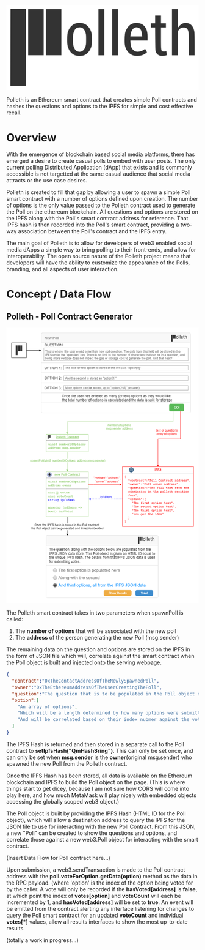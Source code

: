 ![Polleth](/img/polleth_banner.png)

Polleth is an Ethereum smart contract that creates simple Poll contracts and hashes the questions and options to the IPFS for simple and cost effective recall.

# Overview
With the emergence of blockchain based social media platforms, there has emerged a desire to create casual polls to embed with user posts. The only current polling Distributed Application (dApp) that exists and is commonly accessible is not targetted at the same casual audience that social media attracts or the use case desires. 

Polleth is created to fill that gap by allowing a user to spawn a simple Poll smart contract with a number of options defined upon creation. The number of options is the only value passed to the Polleth contract used to generate the Poll on the ethereum blockchain. All questions and options are stored on the IPFS along with the Poll's smart contract address for reference. That IPFS hash is then recorded into the Poll's smart contract, providing a two-way association between the Poll's contract and the IPFS entry.

The main goal of Polleth is to allow for developers of web3 enabled social media dApps a simple way to bring polling to their front-ends, and allow for interoperability. The open source nature of the Polleth project means that developers will have the ability to customize the appearance of the Polls, branding, and all aspects of user interaction.

# Concept / Data Flow
## Polleth - Poll Contract Generator
![Polleth Data Flow - Poll Creation](/img/polleth_dataFlow_PollCreation.png)

The Polleth smart contract takes in two parameters when spawnPoll is called:
1. The **number of options** that will be associated with the new poll
2. The **address** of the person generating the new Poll (msg.sender)

The remaining data on the question and options are stored on the IPFS in the form of JSON file which will, correlate against the smart contract when the Poll object is built and injected onto the serving webpage.
```json
{
  "contract":"0xTheContactAddressOfTheNewlySpawnedPoll",
  "owner":"0xTheEthereumAddressOfTheUserCreatingThePoll",
  "question":"The question that is to be populated in the Poll object once built on the webpage",
  "option":[
    "An array of options",
    "Which will be a length determined by how many options were submitted",
    "And will be correlated based on their index nubmer against the votes in the smart contract"
  ]
}
```

The IPFS Hash is returned and then stored in a separate call to the Poll contract to **setIpfsHash("QmHashSring")**. This can only be set once, and can only be set when **msg.sender** is the **owner**(original msg.sender) who spawned the new Poll from the Polleth contract.

Once the IPFS Hash has been stored, all data is available on the Ethereum blockchain and IPFS to build the Poll object on the page.
(This is where things start to get dicey, because I am not sure how CORS will come into play here, and how much MetaMask will play nicely with embedded objects accessing the globally scoped web3 object.)

The Poll object is built by providing the IPFS Hash (HTML ID for the Poll object), which will allow a destination address to query the IPFS for the JSON file to use for interacting with the new Poll Contract. From this JSON, a new "Poll" can be created to show the questions and options, and correlate those against a new web3.Poll object for interacting with the smart contract.

(Insert Data Flow for Poll contract here...)

Upon submission, a web3.sendTransaction is made to the Poll contract address with the **poll.voteForOption.getData(option)** method as the data in the RPC payload. (where 'option' is the index of the option being voted for by the caller. A vote will only be recorded if the **hasVoted\[address\]** is **false**, at which point the index of **votes\[option\]** and **voteCount** will each be incremented by 1, and **hasVoted\[address\]** will be set to **true**. An event will be emitted from the contract alerting any interface listening for changes to query the Poll smart contract for an updated **voteCount** and individual **votes\[\*\]** values, allow all results interfaces to show the most up-to-date results.

(totally a work in progress...)
